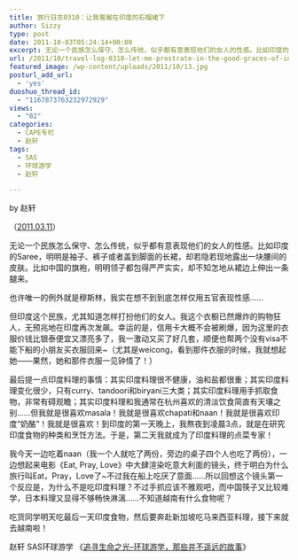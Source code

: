 ```yaml
---
title: 旅行日志0310：让我匍匐在印度的石榴裙下
author: Sizzy
type: post
date: 2011-10-03T05:24:14+00:00
excerpt: 无论一个民族怎么保守、怎么传统，似乎都有意表现他们的女人的性感。比如印度的Saree，明明是袖子、裤子或者盖到脚面的长裙，却若隐若现地露出一块腰间的皮肤。比如中国的旗袍，明明领子都包得严严实实，却不知怎地从裙边上伸出一条腿来。
url: /2011/10/travel-log-0310-let-me-prostrate-in-the-good-graces-of-india/
featured_image: /wp-content/uploads/2011/10/13.jpg
posturl_add_url:
  - 'yes'
duoshuo_thread_id:
  - "1167873763232972929"
views:
  - "82"
categories:
  - CAPE专栏
  - 赵轩
tags:
  - SAS
  - 环球游学
  - 赵轩

---
```

<p style="text-align: left;" align="center">
  by 赵轩
</p>

<p style="text-align: left;" align="center">
  （<a href="http://blog.renren.com/blog/0/715857026/">2011.03.11</a>）
</p>

无论一个民族怎么保守、怎么传统，似乎都有意表现他们的女人的性感。比如印度的Saree，明明是袖子、裤子或者盖到脚面的长裙，却若隐若现地露出一块腰间的皮肤。比如中国的旗袍，明明领子都包得严严实实，却不知怎地从裙边上伸出一条腿来。

也许唯一的例外就是穆斯林，我实在想不到到底怎样仅用五官表现性感……

但印度这个民族，尤其知道怎样打扮他们的女人。我这个衣橱已然爆炸的购物狂人，无预兆地在印度再次发飙。幸运的是，信用卡大概不会被刷爆，因为这里的衣服价钱比银泰便宜又漂亮多了，我一激动又买了好几套，顺便也帮两个没有visa不能下船的小朋友买衣服回来~（尤其是weicong，看到那件衣服的时候，我就想起她——果然，她和那件衣服一见钟情了！）

最后提一点印度料理的事情：其实印度料理很不健康，油和盐都很重；其实印度料理变化很少，只有curry、tandoori和biryani三大类；其实印度料理用手抓取食物，非常有碍观瞻；其实印度料理和我通常在杭州喜欢的清淡饮食简直有天壤之别……但我就是很喜欢masala！我就是很喜欢chapati和naan！我就是很喜欢印度“奶酪”！我就是很喜欢！到印度的第一天晚上，我熬夜到凌晨3点，就是在研究印度食物的种类和烹饪方法。于是，第二天我就成为了印度料理的点菜专家！

我今天一边吃着naan（我一个人就吃了两份，旁边的桌子四个人也吃了两份），一边想起来电影《Eat, Pray, Love》中大肆渲染吃意大利面的镜头，终于明白为什么旅行叫Eat，Pray，Love了~不过我在船上吃厌了意面……所以回想这个镜头第一个反应是，为什么不是吃印度料理？不过手抓应该不雅观吧，而中国筷子又比较难学，日本料理又显得不够畅快淋漓……不知道越南有什么食物呢？

吃货同学明天吃最后一天印度食物，然后要奔赴新加坡吃马来西亚料理，接下来就去越南啦！

赵轩 SAS环球游学 《[追寻生命之光&#8211;环球游学，那些并不遥远的故事][1]》

 [1]: http://www.capechina.org/2011/07/diaries-zhaoxuan/